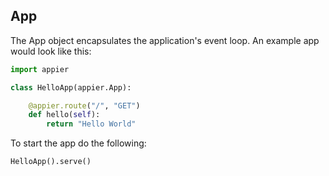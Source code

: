 ## App

The App object encapsulates the application's event loop. An example app would look like this:

```python
import appier

class HelloApp(appier.App):

    @appier.route("/", "GET")
    def hello(self):
        return "Hello World"
```

To start the app do the following:

```python
HelloApp().serve()
```
